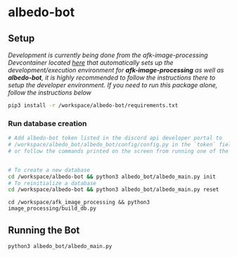 # albedo-bot


## Setup
*Development is currently being done from the afk-image-processing Devcontainer
located [here](https://github.com/JateNensvold/afk_image_processing) that automatically sets up the development/execution environment
for **afk-image-processing** as well as **albedo-bot**, it is highly recommended to follow the instructions there to setup the developer environment. If you need to run this package alone, follow the instructions below*
```bash
pip3 install -r /workspace/albedo-bot/requirements.txt
```


### Run database creation
```bash
# Add albedo-bot token listed in the discord api developer portal to
# /workspace/albedo_bot/albedo_bot/config/config.py in the `token` field,
# or follow the commands printed on the screen from running one of the commands below


# To create a new database
cd /workspace/albedo-bot && python3 albedo_bot/albedo_main.py init
# To reinitialize a database
cd /workspace/albedo-bot && python3 albedo_bot/albedo_main.py reset
```

```
cd /workspace/afk_image_processing && python3 image_processing/build_db.py
```

## Running the Bot
```bash
python3 albedo_bot/albedo_main.py
```

